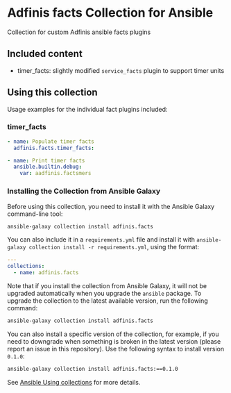# Adfinis facts Collection for Ansible

Collection for custom Adfinis ansible facts plugins

## Included content

* timer_facts: slightly modified `service_facts` plugin to support timer units

## Using this collection

Usage examples for the individual fact plugins included:

### timer_facts

```yaml
- name: Populate timer facts
  adfinis.facts.timer_facts:

- name: Print timer facts
  ansible.builtin.debug:
    var: aadfinis.factsmers
```

### Installing the Collection from Ansible Galaxy

Before using this collection, you need to install it with the Ansible Galaxy command-line tool:
```bash
ansible-galaxy collection install adfinis.facts
```

You can also include it in a `requirements.yml` file and install it with `ansible-galaxy collection install -r requirements.yml`, using the format:
```yaml
---
collections:
  - name: adfinis.facts
```

Note that if you install the collection from Ansible Galaxy, it will not be upgraded automatically when you upgrade the `ansible` package. To upgrade the collection to the latest available version, run the following command:
```bash
ansible-galaxy collection install adfinis.facts
```

You can also install a specific version of the collection, for example, if you need to downgrade when something is broken in the latest version (please report an issue in this repository). Use the following syntax to install version `0.1.0`:

```bash
ansible-galaxy collection install adfinis.facts:==0.1.0
```

See [Ansible Using collections](https://docs.ansible.com/ansible/devel/user_guide/collections_using.html) for more details.
